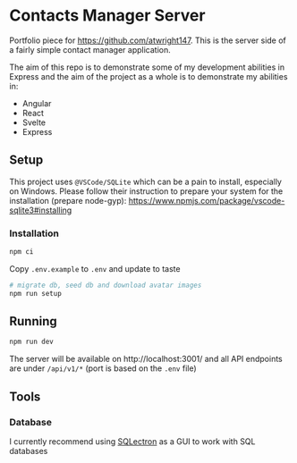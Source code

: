 # Contacts Manager Server

Portfolio piece for https://github.com/atwright147. This is the server side of a fairly simple contact manager application.

The aim of this repo is to demonstrate some of my development abilities in Express and the aim of the project as a whole is to
demonstrate my abilities in:

* Angular
* React
* Svelte
* Express

## Setup

This project uses `@VSCode/SQLite` which can be a pain to install, especially on Windows. Please follow their instruction to prepare your
system for the installation (prepare node-gyp): https://www.npmjs.com/package/vscode-sqlite3#installing

### Installation

```sh
npm ci
```

Copy `.env.example` to `.env` and update to taste

```sh
# migrate db, seed db and download avatar images
npm run setup
```

## Running

```sh
npm run dev
```

The server will be available on http://localhost:3001/ and all API endpoints are under `/api/v1/*` (port is based on the `.env` file)

## Tools

### Database

I currently recommend using [SQLectron](https://sqlectron.github.io/) as a GUI to work with SQL databases
